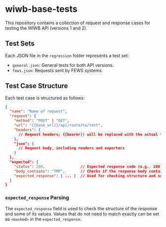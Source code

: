 # wiwb-base-tests

This repository contains a collection of request and response cases for testing the WIWB API (versions 1 and 2).

## Test Sets

Each JSON file in the `regression` folder represents a test set:
- `general.json`: General tests for both API versions.
- `fews.json`: Requests sent by FEWS systems.

## Test Case Structure

Each test case is structured as follows:
```json
{
  "name": "Name of request",
  "request": {
    "method": "POST" | "GET",
    "url": "{{base_url}}/api/route/to/test",
    "headers": {
      // Request headers; {{bearer}} will be replaced with the actual token
    },
    "json": {
      // Request body, including readers and exporters
    }
  },
  "expected": {
    "status": 200,                // Expected response code (e.g., 200, 500)
    "body_contains": "TMP",       // Checks if the response body contains the specified key
    "expected_response": { ... }  // Used for checking structure and some values (see below)
  }
}
```

### `expected_response` Parsing

The `expected_response` field is used to check the structure of the response and some of its values. Values that do not need to match exactly can be set as `<masked>` in the `expected_response`.
